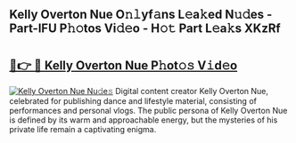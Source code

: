 ## Kelly Overton Nue O𝚗𝚕yf𝚊ns L𝚎a𝚔ed N𝚞𝚍es - Part-lFU P𝚑𝚘tos Vi𝚍𝚎o - H𝚘𝚝 Part L𝚎a𝚔s XKzRf

# <h2><a href="http://kf8b36e.oniu.top/?m=Kelly+Overton+Nue">🔗👉 🔴 Kelly Overton Nue P𝚑ot𝚘𝚜 V𝚒d𝚎o</a></h2>

[![Kelly Overton Nue Nu𝚍e𝚜](https://i.imgur.com/0qMVB7G.gif)](http://kf8b36e.oniu.top/?m=Kelly+Overton+Nue)
Digital content creator Kelly Overton Nue, celebrated for publishing dance and lifestyle material, consisting of performances and personal vlogs. The public persona of Kelly Overton Nue is defined by its warm and approachable energy, but the mysteries of his private life remain a captivating enigma.  
